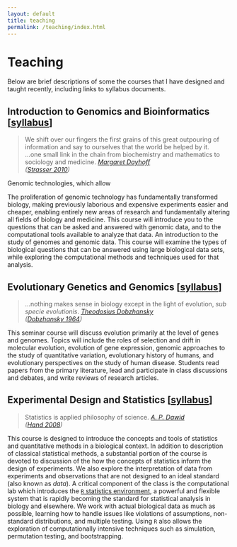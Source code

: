 ```yaml
---
layout: default
title: teaching
permalink: /teaching/index.html
---
```


# Teaching

Below are brief descriptions of some the courses that I have designed and taught recently, including links to syllabus documents.

## Introduction to Genomics and Bioinformatics <span class="file-link">[[syllabus](/docs/BiolB216_syllabus_fall2011.pdf)]</span>
<blockquote> We shift over our fingers the first grains of this great outpouring of information and say to ourselves that the world be helped by it.<br>…one small link in the chain from biochemistry and mathematics to sociology and medicine.
<cite><a href="http://en.wikipedia.org/wiki/Margaret_Oakley_Dayhoff">Margaret Dayhoff</a><br>(<a href="http://dx.doi.org/10.1007/s10739-009-9221-0">Strasser 2010</a>)</cite>
</blockquote>

Genomic technologies, which allow

The proliferation of genomic technology has fundamentally transformed biology, making previously laborious and expensive experiments easier and cheaper, enabling entirely new areas of research and fundamentally altering all fields of biology and medicine. This course will introduce you to the questions that can be asked and answered with genomic data, and to the computational tools available to analyze that data.
An introduction to the study of genomes and genomic data. This course will examine the types of biological questions that can be answered using large biological data sets, while exploring the computational methods and techniques used for that analysis.



## Evolutionary Genetics and Genomics <span class="file-link">[[syllabus](/docs/BiolB327_syllabus_spring2012.pdf)]</span>
<blockquote>…nothing makes sense in biology except in the light of evolution, <em>sub specie evolutionis</em>.
<cite><a href='http://en.wikipedia.org/wiki/Theodosius_Dobzhansky'> Theodosius Dobzhansky</a><br>(<a href="http://dx.doi.org/10.1093/icb/4.4.443">Dobzhansky 1964</a>)</cite>
</blockquote>

This seminar course will discuss evolution primarily at the level of genes and genomes. Topics will include the roles of selection and drift in molecular evolution, evolution of gene expression, genomic approaches to the study of quantitative variation, evolutionary history of humans, and evolutionary perspectives on the study of human disease. Students  read papers from the primary literature, lead and participate in class discussions and debates, and write reviews of research articles.
<br><span class='file-link'></span>

## Experimental Design and Statistics <span class="file-link">[[syllabus](/docs/BiolB215_syllabus_spring2012.pdf)]</span>

<blockquote>Statistics is applied philosophy of science. 
<cite><a href='http://www.statslab.cam.ac.uk/~apd/'>A. P. Dawid</a><br>(<a href="http://www.worldcat.org/title/statistics-a-very-short-introduction/oclc/216938494">Hand 2008</a>)</cite>
</blockquote>

This course is designed to introduce the concepts and tools of statistics and quantitative methods in a biological context. In addition to description of classical statistical methods, a substantial portion of the course is devoted to discussion of the how the concepts of statistics inform the design of experiments. We also explore the interpretation of data from experiments and observations that are not designed to an ideal standard (also known as *data*). A critical component of the class is the computational lab which introduces the [`R` statistics environment](http://www.r-project.org), a powerful and flexible system that is rapidly becoming the standard for statistical analysis in biology and elsewhere. We work with actual biological data as much as possible, learning how to handle issues like violations of assumptions, non-standard distributions, and multiple testing. Using `R` also allows the exploration of computationally intensive techniques such as simulation, permutation testing, and bootstrapping.





